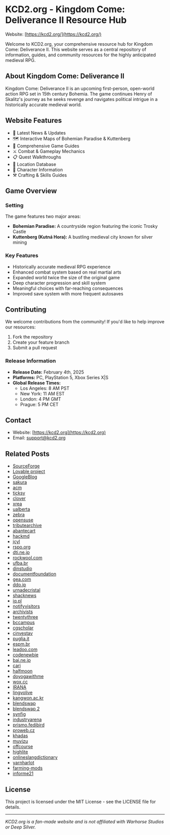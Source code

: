 # KCD2.org - Kingdom Come: Deliverance II Resource Hub

Website: [https://kcd2.org/](https://kcd2.org/)

Welcome to KCD2.org, your comprehensive resource hub for Kingdom Come: Deliverance II. This website serves as a central repository of information, guides, and community resources for the highly anticipated medieval RPG.

## About Kingdom Come: Deliverance II

Kingdom Come: Deliverance II is an upcoming first-person, open-world action RPG set in 15th century Bohemia. The game continues Henry of Skalitz's journey as he seeks revenge and navigates political intrigue in a historically accurate medieval world.

## Website Features

- 📰 Latest News & Updates
- 🗺️ Interactive Maps of Bohemian Paradise & Kuttenberg
- 📖 Comprehensive Game Guides
- ⚔️ Combat & Gameplay Mechanics
- 📋 Quest Walkthroughs
- 🏰 Location Database
- 👥 Character Information
- ⚒️ Crafting & Skills Guides

## Game Overview

### Setting
The game features two major areas:
- **Bohemian Paradise:** A countryside region featuring the iconic Trosky Castle
- **Kuttenberg (Kutná Hora):** A bustling medieval city known for silver mining

### Key Features
- Historically accurate medieval RPG experience
- Enhanced combat system based on real martial arts
- Expanded world twice the size of the original game
- Deep character progression and skill system
- Meaningful choices with far-reaching consequences
- Improved save system with more frequent autosaves

## Contributing

We welcome contributions from the community! If you'd like to help improve our resources:

1. Fork the repository
2. Create your feature branch
3. Submit a pull request

### Release Information
- **Release Date:** February 4th, 2025
- **Platforms:** PC, PlayStation 5, Xbox Series X|S
- **Global Release Times:**
  - Los Angeles: 8 AM PST
  - New York: 11 AM EST
  - London: 4 PM GMT
  - Prague: 5 PM CET

## Contact

- Website: [https://kcd2.org](https://kcd2.org)
- Email: [support@kcd2.org](support@kcd2.org)

## Related Posts
- [SourceForge](https://sourceforge.net/projects/kcd2/)
- [Lovable project](https://launched.lovable.app/kcd2)
- [GoogleBlog](https://developers-id.googleblog.com/2023/03/vidio-perkuat-kesuksesannya-di.html?sc=1739616699533#c3991329339995274565)
- [sakura](http://www15420ui.sakura.ne.jp/snapblog/diary/class/20081129_02.htm#wb)
- [acm](https://interactions.acm.org/blog/view/embodied-games-from-nyu-itp/comment_added#comments)
- [ticksy](https://veented.ticksy.com/ticket/3606708)
- [clover](https://community.clover.com/questions/56930/apple-pay-for-hosted-checkout.html?childToView=113654#answer-113654)
- [xrea](http://eivissa.s3.xrea.com/ClubSantAntoni/)
- [ualberta](https://icon4.biology.ualberta.ca/scientific-organizing-committee/#comment-642681)
- [zebra](https://developer.zebra.com/blog/ai-gets-mind-its-own-could-be-how-skynet-starts#comment-53849)
- [opensuse](https://hackweek.opensuse.org/projects/extend-repomd-parser-with-appstream-data)
- [tributearchive](https://www.tributearchive.com/resources/2bc817b7-9db2-44d1-a919-0115b60711b3/finding-the-right-grief-counselor)
- [abantecart](https://forum.abantecart.com/index.php?topic=8552.0)
- [hackmd](https://hackmd.io/pvbO02D9ROWtJu1ODHq10Q?comment=18b3b7c2-3c75-47bc-9112-ca6f51d8fcb1&utm_source=comment-card&utm_medium=icon)
- [jcyl](https://www.educa.jcyl.es/blogs/en/leyendo/fase-provincial-burgos-i-certamen-lectura-publico)
- [rspo.org](http://forum.ga18.rspo.org/viewtopic.php?f=8&t=30798&p=264769#p264769)
- [dti.ne.jp](https://webkit.dti.ne.jp/bbs1/mekahouse/mekag/)
- [rockwool.com](https://as-cn-video.rockwool.com/7-strengths-testing-thermal)
- [ufba.br](https://noosfero.ufba.br/freeaccounts/blog/apk-download#!)
- [dinstudio](http://www.i21kf.dinstudio.se/blog_22_12.html)
- [documentfoundation](https://bugs.documentfoundation.org/show_bug.cgi?id=69280)
- [gea.com](https://webinar.gea.com/gea09ammoniadavidchristine3mp4)
- [ddo.jp](http://hktagb.ddo.jp/diarypro-vb/diary.cgi?date=20220211)
- [urnadecristal](https://www.urnadecristal.gov.co/pacto_justicia_tarifaria_que_es?page=1#comment-708)
- [shacknews](https://www.shacknews.com/article/138521/milk-palworld?ref=chatty#item_42740292)
- [iq.pl](http://www.pvp.iq.pl/thread-5012-page-2.html)
- [notifyvisitors](https://help.notifyvisitors.com/article/en-us/what-are-different-push-campaigns-and-its-types)
- [archivists](https://www2.archivists.org/statements/saa-council-statement-on-black-lives-and-archives#comment-6151)
- [twentythree](https://bl.twentythree.com/alment-inside-historisk-retssag-er)
- [bccampus](https://scope.bccampus.ca/mod/forum/discuss.php?d=27908#p109335)
- [cgscholar](https://cgscholar.com/community/profiles/user-46780/updates/53640)
- [cinvestav](https://difusion.cinvestav.mx/La-Academia/Galer%C3%ADa/emodule/6215/eitem/515)
- [puglia.it](https://edottosgd.sanita.puglia.it/knowledgetree/action.php?kt_path_info=ktcore.actions.document.discussion&fDocumentId=16186&fThreadId=240&action=viewThread)
- [espm.br](https://www.interacao.espm.br/post/desentoca-2020)
- [leadoo.com](https://webinar.leadoo.com/kan-du-grunderna-i-1)
- [codenewbie](https://community.codenewbie.org/zorian/5-best-email-apis-for-developers-an-overview-5g43/comments)
- [bai.ne.jp](https://suzujrtugofwar.blog.bai.ne.jp/?eid=109124)
- [cari](https://b.cari.com.my/home.php?mod=space&uid=2223192&do=album&picid=150517)
- [halfmoon](https://is.halfmoon.jp/thankyou/uni_patio/uni_patio.cgi?mode=view&no=4561)
- [doyogawithme](https://www.doyogawithme.com/blog/how-wheel-pose#comment-155933)
- [wox.cc](https://sorairo.bbs.wox.cc/#form)
- [IRANA](https://inara.cz/kingdom-come-2/board-thread/12075/#newpost)
- [lingvolive](https://www.lingvolive.com/ru-ru/community/posts/1501343)
- [kangwon.ac.kr](http://sar.kangwon.ac.kr/spboard/board.cgi?id=mathone16&action=view&gul=5&page=1&go_cnt=1&sort=down#ETC_5_87)
- [blendswap](https://blendswap.com/blend/31259)
- [blendswap 2](https://www.blendswap.com/blend/21290)
- [synfig](https://www.synfig.org/issues/thebuggenie/synfig/issues/7180)
- [industryarena](https://en.industryarena.com/forum/showthread.php?t=457780&p=2549206)
- [prismo.fedibird](https://prismo.fedibird.com/posts/4cbdbfc2-2af6-4317-884a-90125cb7d45c)
- [proweb.cz](https://volejbalrepy.proweb.cz/rozpisy/kde-najdu-spolehlivy-obchod-s-jednorazovymi-elektronickymi-cigaretami-6058/prispevek-vytvoren#pwcmfef-post-55395)
- [khadas](https://www.khadas.com/post/khadas-vim3-won-t-use-s922x)
- [muvizu](https://videos.muvizu.com/Profile/Kimberley228K/Latest/)
- [offcourse](https://offcourse.co/users/activity/14228/)
- [highlite](https://forum.highlite.com/showthread.php?tid=1831&pid=4377#pid4377)
- [onlineslangdictionary](http://onlineslangdictionary.com/meaning-definition-of/raspberry-pi)
- [yarnharlot](https://www.yarnharlot.ca/2024/11/the-state-of-things-34-days/#comment-1705399)
- [farming-mods](https://farming-mods.com/news/vydelennye_servera_i_prilozhenija/2018-07-14-33)
- [informe21](https://www.informe21.com/post/gustavo-dudamel-brill%C3%B3-en-la-reapertura-de-la-catedral-de-notre-dame)


## License

This project is licensed under the MIT License - see the LICENSE file for details.

---

*KCD2.org is a fan-made website and is not affiliated with Warhorse Studios or Deep Silver.*
